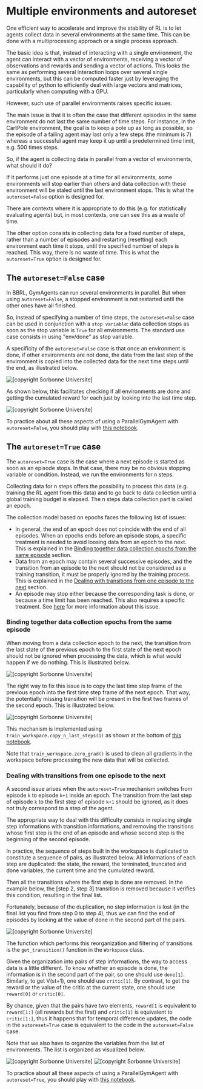 # Multiple environments and autoreset

One efficient way to accelerate and improve the stability of RL is to let agents collect data in several environments at the same time. This can be done with a multiprocessing approach or a single process approach.

The basic idea is that, instead of interacting with a single environment, the agent can interact with a vector of environments, receiving a vector of observations and rewards and sending a vector of actions. This looks the same as performing several interaction loops over several single environments, but this can be computed faster just by leveraging the capability of python to efficiently deal with large vectors and matrices, particularly when computing with a GPU.

However, such use of parallel environments raises specific issues.

The main issue is that it is often the case that different episodes in the same environment do not last the same number of time steps. For instance, in the CartPole environment, the goal is to keep a pole up as long as possible, so the episode of a failing agent may last only a few steps (the minimum is 7) whereas a successful agent may keep it up until a predetermined time limit, e.g. 500 times steps.

So, if the agent is collecting data in parallel from a vector of environments, what should it do?

If it performs just one episode at a time for all environments, some environments will stop earlier than others and data collection with these environment will be staled until the last environment stops.  This is what the `autoreset=False` option is designed for.

There are contexts where it is appropriate to do this (e.g. for statistically evaluating agents) but, in most contexts, one can see this as a waste of time.

The other option consists in collecting data for a fixed number of steps, rather than a number of episodes and restarting (resetting) each environment each time it stops, until  the specified number of steps is reached. This way, there is no waste of time. This is what the `autoreset=True` option is designed for.

## The `autoreset=False` case

In BBRL, GymAgents can run several environments in parallel. But when using `autoreset=False`, a stopped environment is not restarted until the other ones have all finished.

So, instead of specifying a number of time steps, the `autoreset=False` case can be used in conjunction with a `stop variable`: data collection stops as soon as the stop variable is `True` for all environments. The standard use case consists in using "env/done" as stop variable.

A specificity of the `autoreset=False` case is that once an environment is done, if other environments are not done, the data from the last step of the environment is copied into the collected data for the next time steps until the end, as illustrated below.

<img src="./images/noautoreset.png" alt="[copyright Sorbonne Universite]" >


As shown below, this facilitates checking if all environments are done and getting the cumulated reward for each just by looking into the last time step.

<img src="./images/noautoreset_nenvs.png" alt="[copyright Sorbonne Universite]" >

To practice about all these aspects of using a ParallelGymAgent with `autoreset=False`, you should play with [this notebook](./notebooks/02-multi_env_noautoreset.student.ipynb).

## The `autoreset=True` case

The `autoreset=True` case is the case where a next episode is started as soon as an episode stops. In that case, there may be no obvious stopping variable or condition. Instead, we run the environments for n steps.

Collecting data for n steps offers the possibility to process this data (e.g. training the RL agent from this data) and to go back to data collection until a global training budget is elapsed. The n steps data collection part is called an epoch.

The collection model based on epochs faces the following list of issues:

- In general, the end of an epoch does not coincide with the end of all episodes. When an epochs ends before an episode stops, a specific treatment is needed to avoid loosing data from an epoch to the next. This is explained in the <a href="#binding">Binding together data collection epochs from the same episode</a> section.
- Data from an epoch may contain several successive episodes, and the transition from an episode to the next should not be considered as a training transition, it must be properly ignored by the training process. This is explained in the <a href="#dealing">Dealing with transitions from one episode to the next</a> section.
- An episode may stop either because the corresponding task is done, or because a time limit has been reached. This also requires a specific treatment. See <a href="time_limits.md">here</a> for more information about this issue.

<h3 id="binding">Binding together data collection epochs from the same episode</h3>

When moving from a data collection epoch to the next, the transition from the last state of the previous epoch to the first state of the next epoch should not be ignored when processing the data, which is what would happen if we do nothing. This is illustrated below.

<img src="./images/transition_shifted_missing.png" alt=" [copyright Sorbonne Universite]" >

The right way to fix this issue is to copy the last time step frame of the previous epoch into the first time step frame of the next epoch. That way, the potentially missing transition will be present in the first two frames of the second epoch. This is illustrated below.

<img src="./images/transition_shifted_OK.png" alt="[copyright Sorbonne Universite]" >

This mechanism is implemented using `train_workspace.copy_n_last_steps(1)` as shown at the bottom of [this notebook](./notebooks/03-multi_env_autoreset.student.ipynb).

Note that `train_workspace.zero_grad()` is used to clean all gradients in the workspace before processing the new data that will be collected.

<h3 id="dealing"> Dealing with transitions from one episode to the next</h3>

A second issue arises when the `autoreset=True` mechanism switches from episode `k` to episode `k+1` inside an epoch. The transition from the last step of episode `k` to the first step of episode `k+1` should be ignored, as it does not truly correspond to a step of the agent.

The appropriate way to deal with this difficulty consists in replacing single step informations with transition informations, and removing the transitions whose first step is the end of an episode and whose second step is the beginning of the second episode.

In practice, the sequence of steps built in the workspace is duplicated to constitute a sequence of pairs, as illustrated below. All informations of each step are duplicated: the state, the reward, the terminated, truncated and done variables, the current time and the cumulated reward.

Then all the transitions where the first step is done are removed. In the example below, the [step 2, step 3] transition is removed because it verifies this condition, resulting in the final list.

Fortunately, because of the duplication, no step information is lost (in the final list you find from step 0 to step 4), thus we can find the end of episodes by looking at the value of done in the second part of the pairs.

<img src="/docs/bbrl_docs/images/transition_remove.png" alt="[copyright Sorbonne Universite]" >

The function which performs this reorganization and filtering of transitions is the `get_transition()` function in the `Workspace` class.

Given the organization into pairs of step informations, the way to access data is a little different. To know whether an episode is done, the information is in the second part of the pair, so one should use `done[1]`. Similarly, to get V(st+1), one should use `critic[1]`. By contrast, to get the reward or the value of the critic at the current state, one should use `reward[0]` or `critic[0]`.

By chance, given that the pairs have two elements, `reward[1` is equivalent to `reward[1:]` (all rewards but the first) and `critic[1]` is equivalent to `critic[1:]`, thus it happens that for temporal difference updates, the code in the `autoreset=True` case is equivalent to the code in the `autoreset=False` case.

Note that we also have to organize the variables from the list of environments. The list is organized as visualized below.

<img src="/docs/bbrl_docs/images/transition_reorganization.png" alt="[copyright Sorbonne Universite]" >

<img src="/docs/bbrl_docs/images/transition_reorganization.png" alt="[copyright Sorbonne Universite]" >

To practice about all these aspects of using a ParallelGymAgent with `autoreset=True`, you should play with [this notebook](./notebooks/03-multi_env_autoreset.student.ipynb).
